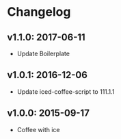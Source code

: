 # Changelog

## v1.1.0: 2017-06-11

- Update Boilerplate

## v1.0.1: 2016-12-06

- Update iced-coffee-script to 111.1.1

## v1.0.0: 2015-09-17

- Coffee with ice
